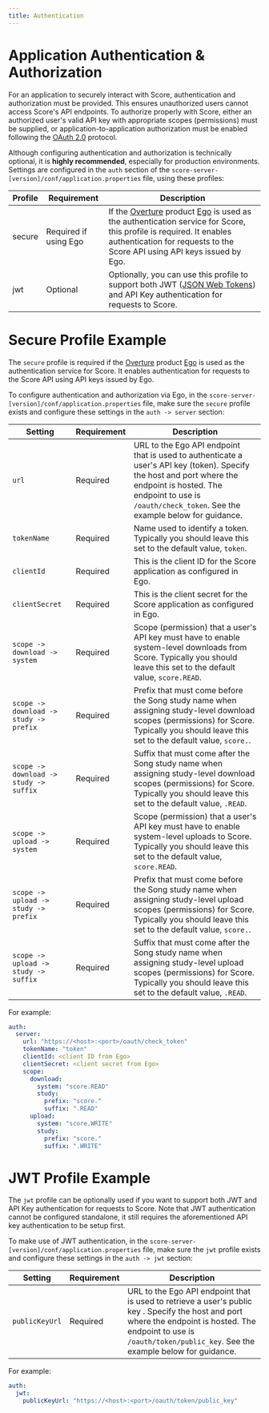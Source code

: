 ```yaml
---
title: Authentication 
---
```


# Application Authentication & Authorization

For an application to securely interact with Score, authentication and authorization must be provided.  This ensures unauthorized users cannot access Score's API endpoints.  To authorize properly with Score, either an authorized user's valid API key with appropriate scopes (permissions) must be supplied, or application-to-application authorization must be enabled following the [OAuth 2.0](https://oauth.net/2/) protocol.

Although configuring authentication and authorization is technically optional, it is **highly recommended**, especially for production environments.  Settings are configured in the `auth` section of the `score-server-[version]/conf/application.properties` file, using these profiles:

| Profile | Requirement | Description |
|---------|-------------|-------------|
| secure | Required if using Ego | If the [Overture](https://overture.bio) product [Ego](/documentation/ego) is used as the authentication service for Score, this profile is required.  It enables authentication for requests to the Score API using API keys issued by Ego. |
| jwt | Optional | Optionally, you can use this profile to support both JWT ([JSON Web Tokens](https://jwt.io/)) and API Key authentication for requests to Score. |     

# Secure Profile Example 

The `secure` profile is required if the [Overture](https://overture.bio) product [Ego](/documentation/ego) is used as the authentication service for Score.  It enables authentication for requests to the Score API using API keys issued by Ego.

To configure authentication and authorization via Ego, in the `score-server-[version]/conf/application.properties` file, make sure the `secure` profile exists and configure these settings in the `auth -> server` section:

| Setting | Requirement | Description |
|---------|-------------|-------------|
| `url` | Required | URL to the Ego API endpoint that is used to authenticate a user's API key (token). Specify the host and port where the endpoint is hosted.  The endpoint to use is `/oauth/check_token`.  See the example below for guidance. |
| `tokenName` | Required | Name used to identify a token.  Typically you should leave this set to the default value, `token`. |
| `clientId` | Required | This is the client ID for the Score application as configured in Ego. |
| `clientSecret` | Required | This is the client secret for the Score application as configured in Ego. |
| `scope -> download -> system` | Required | Scope (permission) that a user's API key must have to enable system-level downloads from Score. Typically you should leave this set to the default value, `score.READ`. |
| `scope -> download -> study -> prefix` | Required | Prefix that must come before the Song study name when assigning study-level download scopes (permissions) for Score.  Typically you should leave this set to the default value, `score.`. |
| `scope -> download -> study -> suffix` | Required | Suffix that must come after the Song study name when assigning study-level download scopes (permissions) for Score.  Typically you should leave this set to the default value, `.READ`. |
| `scope -> upload -> system` | Required | Scope (permission) that a user's API key must have to enable system-level uploads to Score. Typically you should leave this set to the default value, `score.READ`. |
| `scope -> upload -> study -> prefix` | Required | Prefix that must come before the Song study name when assigning study-level upload scopes (permissions) for Score.  Typically you should leave this set to the default value, `score.`. |
| `scope -> upload -> study -> suffix` | Required | Suffix that must come after the Song study name when assigning study-level upload scopes (permissions) for Score.  Typically you should leave this set to the default value, `.READ`. |

For example:

``` yaml
auth:
  server:
    url: "https://<host>:<port>/oauth/check_token"
    tokenName: "token"
    clientId: <client ID from Ego>
    clientSecret: <client secret from Ego>
    scope:
      download:
        system: "score.READ"
        study:
          prefix: "score."
          suffix: ".READ"
      upload:
        system: "score.WRITE"
        study:
          prefix: "score."
          suffix: ".WRITE"
```

# JWT Profile Example

The `jwt` profile can be optionally used if you want to support both JWT and API Key authentication for requests to Score.  Note that JWT authentication cannot be configured standalone, it still requires the aforementioned API key authentication to be setup first.

To make use of JWT authentication, in the `score-server-[version]/conf/application.properties` file, make sure the `jwt` profile exists and configure these settings in the `auth -> jwt` section:

| Setting | Requirement | Description |
|---------|-------------|-------------|
| `publicKeyUrl` | Required | URL to the Ego API endpoint that is used to retrieve a user's public key . Specify the host and port where the endpoint is hosted.  The endpoint to use is `/oauth/token/public_key`.  See the example below for guidance. |

For example:

```yaml
auth:
  jwt:
    publicKeyUrl: "https://<host>:<port>/oauth/token/public_key"
```